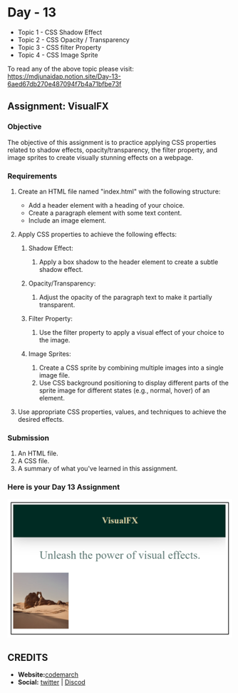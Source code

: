 # Day - 13

- Topic 1 - CSS Shadow Effect
- Topic 2 - CSS Opacity / Transparency
- Topic 3 - CSS filter Property
- Topic 4 - CSS Image Sprite

To read any of the above topic please visit: <https://mdjunaidap.notion.site/Day-13-6aed67db270e487094f7b4a71bfbe73f>

## Assignment: VisualFX

### Objective

The objective of this assignment is to practice applying CSS properties related to shadow effects, opacity/transparency, the filter property, and image sprites to create visually stunning effects on a webpage.

### Requirements

1. Create an HTML file named "index.html" with the following structure:

   - Add a header element with a heading of your choice.
   - Create a paragraph element with some text content.
   - Include an image element.

2. Apply CSS properties to achieve the following effects:

   1. Shadow Effect:
      1. Apply a box shadow to the header element to create a subtle shadow effect.

   2. Opacity/Transparency:
      1. Adjust the opacity of the paragraph text to make it partially transparent.

   3. Filter Property:
      1. Use the filter property to apply a visual effect of your choice to the image.

   4. Image Sprites:
      1. Create a CSS sprite by combining multiple images into a single image file.
      2. Use CSS background positioning to display different parts of the sprite image for different states (e.g., normal, hover) of an element.

3. Use appropriate CSS properties, values, and techniques to achieve the desired effects.

### Submission

1. An HTML file.
2. A CSS file.
3. A summary of what you've learned in this assignment.

### Here is your Day 13 Assignment

![assignment-13](./image%20(13).png)

## CREDITS

- **Website:**[codemarch](https://codemarch.gumroad.com/)
- **Social:** [twitter](https://twitter.com/codemarch) | [Discod](https://discord.com/invite/7g9WddcyKt)
